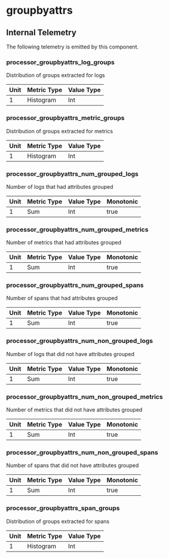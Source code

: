 [comment]: <> (Code generated by mdatagen. DO NOT EDIT.)

# groupbyattrs

## Internal Telemetry

The following telemetry is emitted by this component.

### processor_groupbyattrs_log_groups

Distribution of groups extracted for logs

| Unit | Metric Type | Value Type |
| ---- | ----------- | ---------- |
| 1 | Histogram | Int |

### processor_groupbyattrs_metric_groups

Distribution of groups extracted for metrics

| Unit | Metric Type | Value Type |
| ---- | ----------- | ---------- |
| 1 | Histogram | Int |

### processor_groupbyattrs_num_grouped_logs

Number of logs that had attributes grouped

| Unit | Metric Type | Value Type | Monotonic |
| ---- | ----------- | ---------- | --------- |
| 1 | Sum | Int | true |

### processor_groupbyattrs_num_grouped_metrics

Number of metrics that had attributes grouped

| Unit | Metric Type | Value Type | Monotonic |
| ---- | ----------- | ---------- | --------- |
| 1 | Sum | Int | true |

### processor_groupbyattrs_num_grouped_spans

Number of spans that had attributes grouped

| Unit | Metric Type | Value Type | Monotonic |
| ---- | ----------- | ---------- | --------- |
| 1 | Sum | Int | true |

### processor_groupbyattrs_num_non_grouped_logs

Number of logs that did not have attributes grouped

| Unit | Metric Type | Value Type | Monotonic |
| ---- | ----------- | ---------- | --------- |
| 1 | Sum | Int | true |

### processor_groupbyattrs_num_non_grouped_metrics

Number of metrics that did not have attributes grouped

| Unit | Metric Type | Value Type | Monotonic |
| ---- | ----------- | ---------- | --------- |
| 1 | Sum | Int | true |

### processor_groupbyattrs_num_non_grouped_spans

Number of spans that did not have attributes grouped

| Unit | Metric Type | Value Type | Monotonic |
| ---- | ----------- | ---------- | --------- |
| 1 | Sum | Int | true |

### processor_groupbyattrs_span_groups

Distribution of groups extracted for spans

| Unit | Metric Type | Value Type |
| ---- | ----------- | ---------- |
| 1 | Histogram | Int |
